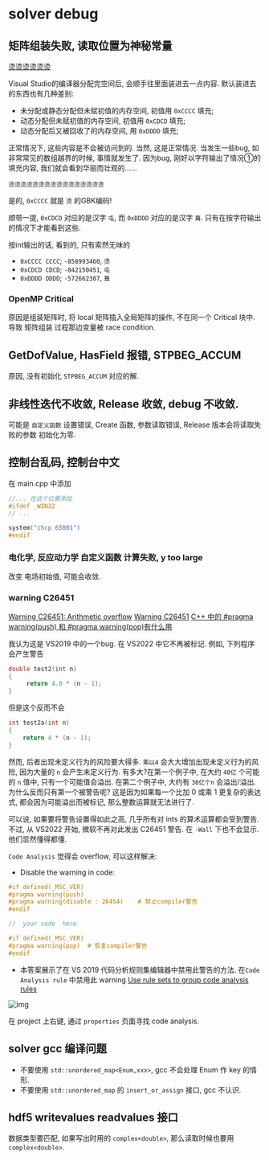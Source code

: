 # solver debug

## 矩阵组装失败, 读取位置为神秘常量

[烫烫烫烫烫烫](https://zhuanlan.zhihu.com/p/92004659)

Visual Studio的编译器分配完空间后, 会顺手往里面装进去一点内容.
默认装进去的东西也有几种差别:

+ 未分配或静态分配但未赋初值的内存空间, 初值用 `0xCCCC` 填充;
+ 动态分配但未赋初值的内存空间, 初值用 `0xCDCD` 填充;
+ 动态分配后又被回收了的内存空间, 用 `0xDDDD` 填充;

正常情况下, 这些内容是不会被访问到的. 当然, 这是正常情况.
当发生一些bug, 如非常常见的数组越界的时候, 事情就发生了.
因为bug, 刚好以字符输出了情况①的填充内容, 我们就会看到华丽而壮观的……

    烫烫烫烫烫烫烫烫烫烫烫烫烫烫烫烫

是的, `0xCCCC` 就是 `烫` 的GBK编码!

顺带一提, `0xCDCD` 对应的是汉字 `屯`, 而 `0xDDDD` 对应的是汉字 `葺`.
只有在按字符输出的情况下才能看到这些.

按int输出的话, 看到的, 只有索然无味的

+ `0xCCCC CCCC`; `-858993460`, `烫`
+ `0xCDCD CDCD`; `-842150451`, `屯`
+ `0xDDDD DDDD`; `-572662307`, `葺`

### OpenMP Critical

原因是组装矩阵时,
将 local 矩阵插入全局矩阵的操作, 不在同一个 Critical 块中.
导致 矩阵组装 过程那边变量被 race condition.

## GetDofValue, HasField 报错, STPBEG_ACCUM

原因, 没有初始化 `STPBEG_ACCUM` 对应的解.

## 非线性迭代不收敛, Release 收敛, debug 不收敛.

可能是 `自定义函数` 设置错误,
Create 函数, 参数读取错误, Release 版本会将读取失败的参数 初始化为零.

## 控制台乱码, 控制台中文

在 main.cpp 中添加

```cpp
//... 在这个位置添加
#ifdef _WIN32
// ...

system("chcp 65001")
#endif
```

### 电化学, 反应动力学 自定义函数 计算失败, y too large

改变 电场初始值, 可能会收敛.

### warning C26451

[Warning C26451: Arithmetic overflow](https://stackoverflow.com/questions/55995817/warning-c26451-arithmetic-overflow)
[Warning C26451](https://learn.microsoft.com/en-us/cpp/code-quality/c26451?view=msvc-170)
[C++ 中的 #pragma warning(push) 和 #pragma warning(pop)有什么用](https://blog.csdn.net/zgaoq/article/details/109123906)

我认为这是 VS2019 中的一个bug. 在 VS2022 中它不再被标记.
例如, 下列程序会产生警告

```cpp
double test2(int n)
{
     return 4.0 * (n - 1);
}
```

但是这个反而不会

```cpp
int test2a(int n)
{
    return 4 * (n - 1);
}
```

然而, 后者出现未定义行为的风险要大得多.
`乘以4` 会大大增加出现未定义行为的风险, 因为大量的 `n` 会产生未定义行为.
有多大?在第一个例子中, 在大约 `40亿` 个可能的 `n` 值中, 只有一个可能值会溢出.
在第二个例子中, 大约有 `30亿个n` 会溢出/溢出.
为什么反而只有第一个被警告呢?
这是因为如果每一个比加 0 或乘 1 更复杂的表达式, 都会因为可能溢出而被标记, 那么整数运算就无法进行了.

可以说, 如果要将警告设置得如此之高, 几乎所有对 ints 的算术运算都会受到警告.
不过, 从 VS2022 开始, 微软不再对此发出 C26451 警告.
在 `-Wall` 下也不会显示. 他们显然懂得都懂.

`Code Analysis` 觉得会 overflow, 可以这样解决:

+ Disable the warning in code:

```cpp
#if defined(_MSC_VER)
#pragma warning(push)
#pragma warning(disable : 26454)    # 禁止compiler警告
#endif

//  your code  here

#if defined(_MSC_VER)
#pragma warning(pop)  # 恢复compiler警告
#endif
```

+ 本答案展示了在 VS 2019 代码分析规则集编辑器中禁用此警告的方法.
在`Code Analysis rule` 中禁用此 warning
[Use rule sets to group code analysis rules](https://learn.microsoft.com/en-us/visualstudio/code-quality/using-rule-sets-to-group-code-analysis-rules)

![img](https://i.stack.imgur.com/GRon3.png)

在 project 上右键, 通过 `properties` 页面寻找 code analysis.

## solver gcc 编译问题

+ 不要使用 `std::unordered_map<Enum,xxx>`, gcc 不会处理 Enum 作 key 的情形.
+ 不要使用 `std::unordered_map` 的 `insert_or_assign` 接口, gcc 不认识.

## hdf5 writevalues readvalues 接口

数据类型要匹配, 如果写出时用的 `complex<double>`,
那么读取时候也要用 `complex<double>`.
